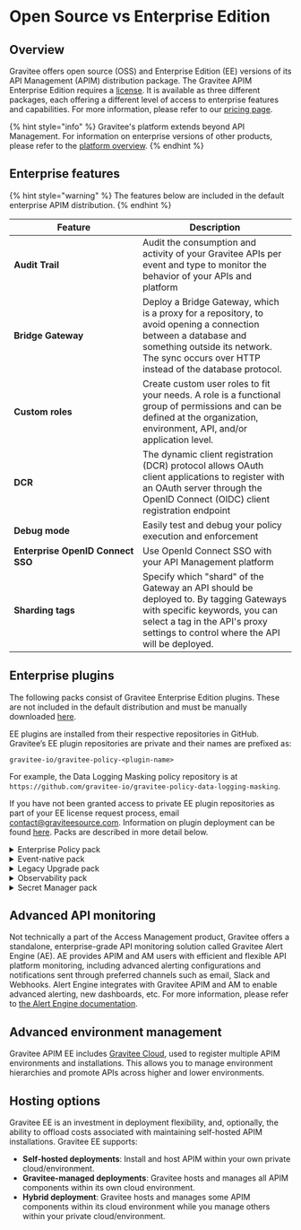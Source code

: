 # Open Source vs Enterprise Edition

## Overview

Gravitee offers open source (OSS) and Enterprise Edition (EE) versions of its API Management (APIM) distribution package. The Gravitee APIM Enterprise Edition requires a [license](https://documentation.gravitee.io/platform-overview/gravitee-platform/gravitee-offerings-ce-vs-ee/enterprise-edition-licensing). It is available as three different packages, each offering a different level of access to enterprise features and capabilities. For more information, please refer to our [pricing page](https://www.gravitee.io/pricing).

{% hint style="info" %}
Gravitee's platform extends beyond API Management. For information on enterprise versions of other products, please refer to the [platform overview](https://documentation.gravitee.io/platform-overview/gravitee-essentials/gravitee-offerings-ce-vs-ee).
{% endhint %}

## Enterprise features

{% hint style="warning" %}
The features below are included in the default enterprise APIM distribution.
{% endhint %}

<table><thead><tr><th width="214">Feature</th><th>Description</th></tr></thead><tbody><tr><td><strong>Audit Trail</strong></td><td>Audit the consumption and activity of your Gravitee APIs per event and type to monitor the behavior of your APIs and platform</td></tr><tr><td><strong>Bridge Gateway</strong></td><td>Deploy a Bridge Gateway, which is a proxy for a repository, to avoid opening a connection between a database and something outside its network. The sync occurs over HTTP instead of the database protocol.</td></tr><tr><td><strong>Custom roles</strong></td><td>Create custom user roles to fit your needs. A role is a functional group of permissions and can be defined at the organization, environment, API, and/or application level.</td></tr><tr><td><strong>DCR</strong></td><td>The dynamic client registration (DCR) protocol allows OAuth client applications to register with an OAuth server through the OpenID Connect (OIDC) client registration endpoint</td></tr><tr><td><strong>Debug mode</strong></td><td>Easily test and debug your policy execution and enforcement</td></tr><tr><td><strong>Enterprise OpenID Connect SSO</strong></td><td>Use OpenId Connect SSO with your API Management platform</td></tr><tr><td><strong>Sharding tags</strong></td><td>Specify which "shard" of the Gateway an API should be deployed to. By tagging Gateways with specific keywords, you can select a tag in the API's proxy settings to control where the API will be deployed.</td></tr></tbody></table>

## Enterprise plugins

The following packs consist of Gravitee Enterprise Edition plugins. These are not included in the default distribution and must be manually downloaded [here](https://download.gravitee.io/).&#x20;

EE plugins are installed from their respective repositories in GitHub. Gravitee’s EE plugin repositories are private and their names are prefixed as:&#x20;

`gravitee-io/gravitee-policy-<plugin-name>`

For example, the Data Logging Masking policy repository is at `https://github.com/gravitee-io/gravitee-policy-data-logging-masking`.&#x20;

If you have not been granted access to private EE plugin repositories as part of your EE license request process, email [contact@graviteesource.com](mailto:contact@graviteesource.com). Information on plugin deployment can be found [here](../customize-plugins/#deployment). Packs are described in more detail below.

<details>

<summary>Enterprise Policy pack</summary>

The Enterprise Policy pack includes policies that are typically necessary for enterprise-grade, production API Management deployments:

* **Data Logging Masking:** If you enable logging on APIs, you can use this policy to configure rules to conceal sensitive data.
* **Assign Metrics:** Push metrics in addition to the natively provided request metrics. These metrics can be used for analytics dashboards to create custom widgets, monetization invoices, and, optionally, to apply aggregations based on their value.
* **GeoIP Filtering:** Control access to your API by filtering IP addresses. You can allow IPs by country or distance.
* **GeoIP service:** Load GeoIP databases in memory. The GeoIP service is required to use the GeoIP Filtering policy in APIM and for [Adaptive Multi-Factor Authentication in AM](https://documentation.gravitee.io/am).

</details>

<details>

<summary>Event-native pack</summary>

The Event-native pack includes capabilities that enable Gravitee to expose, secure, and govern asynchronous APIs and event brokers:

* [**v4 message API entrypoints**](../create-and-configure-apis/create-apis/v4-api-creation-wizard.md#step-2-entrypoints)**:** Access the Gateway and/or consume various message-based backend resources via **HTTP GET**, **HTTP POST**, **Server-sent Events**, **Webhook**, and/or **WebSocket**
* [**v4 message API endpoints**](../create-and-configure-apis/create-apis/v4-api-creation-wizard.md#introspect-messages-from-event-driven-backend-endpoints)**:**
  * Allow the Gateway to open up a persistent connection and/or call a backend:
    * **Kafka** broker via a Kafka client
    * **MQTT** broker running on MQTT 5.x, via an MQTT client&#x20;
    * **RabbitMQ** broker running on AMQP 0-9-1
  * Allow the Gateway to expose **Solace** resources and event APIs via your Gravitee entrypoint(s)
* **CloudEvents policy**: Transform ingoing and outgoing data using the CloudEvents spec.
* **Message Filtering policy:** Filter messages streamed to clients/subscribers based on API publisher and/or client criteria.
* **AVRO to JSON policy:** Transform information from Avro format to JSON format.
* **Gateway message reactor plugin:** Enable the Gravitee Gateway to intercept and introspect messages when publishing and subscribing to/from message-based systems.
* [**Confluent Schema Registry resource**](../create-and-configure-apis/apply-policies/resources.md#confluent-schema-registry)**:** Define Confluent Schema Registry as a resource for serialization and deserialization policies.

</details>

<details>

<summary>Legacy Upgrade pack</summary>

The Legacy Upgrade pack comprises the following plugins and capabilities to enable organizations to better migrate from and/or service legacy systems:

* **XSLT policy:** Apply an XSL transformation to an incoming XML request body, or to the response body if your backend is exposing XML content.
* **WS Security Authentication policy:** Enables the client to send a SOAP envelope with WSS details, where the policy validates credentials (currently supports username and password).

</details>

<details>

<summary>Observability pack</summary>

The Observability pack includes capabilities to better implement enterprise-grade API monitoring and observability:

* [**Datadog reporter**](../analyze-and-monitor-apis/reporters/#datadog-reporter): Push API metrics to your Datadog instance and dashboards.
* [**TCP reporter**](../analyze-and-monitor-apis/reporters/#tcp-reporter): Report Gateway events to a TCP listening server.

</details>

<details>

<summary>Secret Manager pack</summary>

The Secret Manager pack includes generic, configurable, and autonomous clients that manage connections, retries, and credentials renewal when connecting to Secret Managers:

* **HashiCorp Vault**: Use the Key/Value engine of HC Vault to to avoid exposing plain text passwords and secrets keys.

</details>

## Advanced API monitoring

Not technically a part of the Access Management product, Gravitee offers a standalone, enterprise-grade API monitoring solution called Gravitee Alert Engine (AE). AE provides APIM and AM users with efficient and flexible API platform monitoring, including advanced alerting configurations and notifications sent through preferred channels such as email, Slack and Webhooks. Alert Engine integrates with Gravitee APIM and AM to enable advanced alerting, new dashboards, etc. For more information, please refer to [the Alert Engine documentation](https://documentation.gravitee.io/ae/overview/introduction-to-gravitee-alert-engine).

## Advanced environment management

Gravitee APIM EE includes [Gravitee C](https://documentation.gravitee.io/gravitee-cloud)[loud](https://documentation.gravitee.io/gravitee-cloud), used to register multiple APIM environments and installations. This allows you to manage environment hierarchies and promote APIs across higher and lower environments.

## Hosting options

Gravitee EE is an investment in deployment flexibility, and, optionally, the ability to offload costs associated with maintaining self-hosted APIM installations. Gravitee EE supports:

* **Self-hosted deployments**: Install and host APIM within your own private cloud/environment.
* **Gravitee-managed deployments**: Gravitee hosts and manages all APIM components within its own cloud environment.
* **Hybrid deployment**: Gravitee hosts and manages some APIM components within its cloud environment while you manage others within your private cloud/environment.
